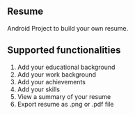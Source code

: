 ## Resume
Android Project to build your own resume.

## Supported functionalities
1. Add your educational background
2. Add your work background
3. Add your achievements
4. Add your skills
5. View a summary of your resume
6. Export resume as .png or .pdf file
